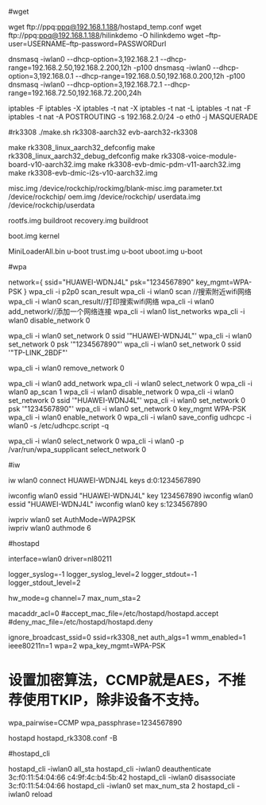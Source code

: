 #wgetwget ftp://ppq:ppq@192.168.1.188/hostapd_temp.confwget ftp://ppq:ppq@192.168.1.188/hilinkdemo -O hilinkdemowget –ftp-user=USERNAME–ftp-password=PASSWORDurldnsmasq -iwlan0  --dhcp-option=3,192.168.2.1 --dhcp-range=192.168.2.50,192.168.2.200,12h -p100dnsmasq -iwlan0  --dhcp-option=3,192.168.0.1 --dhcp-range=192.168.0.50,192.168.0.200,12h -p100dnsmasq -iwlan0  --dhcp-option=3,192.168.72.1 --dhcp-range=192.168.72.50,192.168.72.200,24hiptables -Fiptables -Xiptables -t nat -Xiptables -t nat -Liptables -t nat -Fiptables -t nat -A POSTROUTING -s 192.168.2.0/24 -o eth0 -j MASQUERADE#rk3308./make.sh rk3308-aarch32 evb-aarch32-rk3308make rk3308_linux_aarch32_defconfigmake rk3308_linux_aarch32_debug_defconfigmake rk3308-voice-module-board-v10-aarch32.imgmake rk3308-evb-dmic-pdm-v11-aarch32.imgmake rk3308-evb-dmic-i2s-v10-aarch32.imgmisc.img /device/rockchip/rockimg/blank-misc.imgparameter.txt /device/rockchip/oem.img /device/rockchip/userdata.img /device/rockchip/userdatarootfs.img buildrootrecovery.img buildrootboot.img kernelMiniLoaderAll.bin u-boottrust.img u-bootuboot.img u-boot#wpanetwork={ssid="HUAWEI-WDNJ4L" psk="1234567890" key_mgmt=WPA-PSK}wpa_cli -i p2p0 scan_resultwpa_cli -i wlan0 scan //搜索附近wifi网络wpa_cli -i wlan0 scan_result//打印搜索wifi网络wpa_cli -i wlan0 add_network//添加一个网络连接wpa_cli -i wlan0 list_networks wpa_cli -i wlan0 disable_network 0wpa_cli -i wlan0 set_network 0 ssid '"HUAWEI-WDNJ4L"'wpa_cli -i wlan0 set_network 0 psk '"1234567890"'wpa_cli -i wlan0 set_network 0 ssid '"TP-LINK_2BDF"'wpa_cli -i wlan0 remove_network 0wpa_cli -i wlan0 add_networkwpa_cli -i wlan0 select_network 0wpa_cli -i wlan0 ap_scan 1wpa_cli -i wlan0 disable_network 0wpa_cli -i wlan0 set_network 0 ssid '"HUAWEI-WDNJ4L"'wpa_cli -i wlan0 set_network 0 psk '"1234567890"'wpa_cli -i wlan0 set_network 0 key_mgmt WPA-PSKwpa_cli -i wlan0 enable_network 0wpa_cli -i wlan0 save_configudhcpc -i wlan0 -s /etc/udhcpc.script -qwpa_cli -i wlan0 select_network 0wpa_cli -i wlan0 -p /var/run/wpa_supplicant  select_network 0#iwiw wlan0 connect HUAWEI-WDNJ4L keys d:0:1234567890iwconfig wlan0 essid "HUAWEI-WDNJ4L" key 1234567890iwconfig wlan0 essid "HUAWEI-WDNJ4L"iwconfig wlan0 key s:1234567890iwpriv wlan0 set AuthMode=WPA2PSK  iwpriv wlan0 authmode 6#hostapdinterface=wlan0driver=nl80211logger_syslog=-1logger_syslog_level=2logger_stdout=-1logger_stdout_level=2hw_mode=gchannel=7max_num_sta=2macaddr_acl=0#accept_mac_file=/etc/hostapd/hostapd.accept#deny_mac_file=/etc/hostapd/hostapd.denyignore_broadcast_ssid=0ssid=rk3308_netauth_algs=1wmm_enabled=1ieee80211n=1wpa=2wpa_key_mgmt=WPA-PSK# 设置加密算法，CCMP就是AES，不推荐使用TKIP，除非设备不支持。wpa_pairwise=CCMPwpa_passphrase=1234567890hostapd hostapd_rk3308.conf -B#hostapd_clihostapd_cli -iwlan0 all_stahostapd_cli -iwlan0 deauthenticate 3c:f0:11:54:04:66 c4:9f:4c:b4:5b:42hostapd_cli -iwlan0 disassociate  3c:f0:11:54:04:66hostapd_cli -iwlan0 set max_num_sta 2hostapd_cli -iwlan0 reload